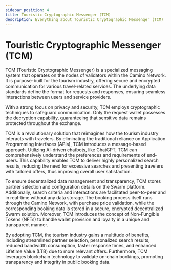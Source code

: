 ```yaml
---
sidebar_position: 4
title: Touristic Cryptographic Messenger (TCM)
description: Everything about Touristic Cryptographic Messenger (TCM)
---
```


# Touristic Cryptographic Messenger (TCM)

TCM (Touristic Cryptographic Messenger) is a specialized messaging system that operates on the nodes
of validators within the Camino Network. It is purpose-built for the tourism industry, offering secure
and encrypted communication for various travel-related services. The underlying data standards define
the format for requests and responses, ensuring seamless interactions between users and service providers.

With a strong focus on privacy and security, TCM employs cryptographic techniques to safeguard communication.
Only the request wallet possesses the decryption capability, guaranteeing that sensitive data remains
protected throughout the exchange.

TCM is a revolutionary solution that reimagines how the tourism industry interacts with travelers. By
eliminating the traditional reliance on Application Programming Interfaces (APIs), TCM introduces a
message-based approach. Utilizing AI-driven chatbots, like ChatGPT, TCM can comprehensively understand
the preferences and requirements of end-users. This capability enables TCM to deliver highly personalized
search results, reducing the need for excessive searches and presenting travelers with tailored offers,
thus improving overall user satisfaction.

To ensure decentralized data management and transparency, TCM stores partner selection and configuration
details on the Swarm platform. Additionally, search criteria and interactions are facilitated peer-to-peer
and in real-time without any data storage. The booking process itself runs through the Camino Network,
with purchase price validation, while the corresponding booking data is stored in a secure, encrypted
decentralized Swarm solution. Moreover, TCM introduces the concept of Non-Fungible Tokens (NFTs) to
handle wallet provision and loyalty in a unique and transparent manner.

By adopting TCM, the tourism industry gains a multitude of benefits, including streamlined partner
selection, personalized search results, reduced bandwidth consumption, faster response times, and
enhanced Lifetime Value (LTB) due to more relevant offers. Furthermore, TCM leverages blockchain
technology to validate on-chain bookings, promoting transparency and integrity in public booking data.

